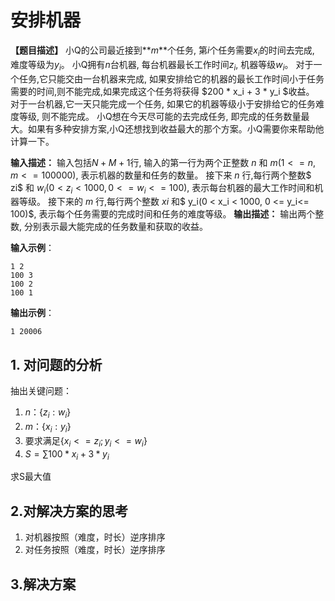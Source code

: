# 安排机器

**【题目描述】** 小Q的公司最近接到**$m$**个任务, 第$i$个任务需要$x_i$的时间去完成, 难度等级为$y_i$。
小Q拥有$n$台机器, 每台机器最长工作时间$z_i$, 机器等级$w_i$。
对于一个任务,它只能交由一台机器来完成, 如果安排给它的机器的最长工作时间小于任务需要的时间,则不能完成,如果完成这个任务将获得 $200 * x_i + 3 * y_i $收益。
对于一台机器,它一天只能完成一个任务, 如果它的机器等级小于安排给它的任务难度等级, 则不能完成。
小Q想在今天尽可能的去完成任务, 即完成的任务数量最大。如果有多种安排方案,小Q还想找到收益最大的那个方案。小Q需要你来帮助他计算一下。

**输入描述：**
输入包括$N + M + 1$行,
输入的第一行为两个正整数 $n$ 和 $m(1 <= n, m <= 100000)$, 表示机器的数量和任务的数量。
接下来 $n$ 行,每行两个整数$ zi$ 和 $w_i(0 < z_i < 1000, 0 <= w_i <= 100)$, 表示每台机器的最大工作时间和机器等级。
接下来的 $m$ 行,每行两个整数 $xi$ 和$ y_i(0 < x_i < 1000, 0 <= y_i<= 100)$, 表示每个任务需要的完成时间和任务的难度等级。
**输出描述：**
输出两个整数, 分别表示最大能完成的任务数量和获取的收益。

**输入示例**：

```shell
1 2
100 3
100 2
100 1
```

**输出示例**：

```shell
1 20006
```

## 1. 对问题的分析

抽出关键问题：

1. $n：\{z_i:w_i\}$
2. $m：\{x_i:y_i\}$
3. 要求满足$\{x_i<=z_i;y_i<=w_i\}$
4. $S=\sum100*x_i+3*y_i$

求S最大值

## 2.对解决方案的思考

1. 对机器按照（难度，时长）逆序排序
2. 对任务按照（难度，时长）逆序排序

## 3.解决方案